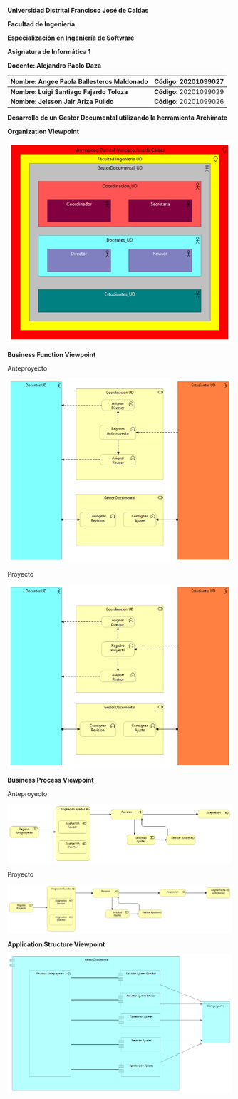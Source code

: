 **Universidad Distrital Francisco José de Caldas**

**Facultad de Ingeniería**

**Especialización en Ingeniería de Software**

**Asignatura de Informática 1**

**Docente: Alejandro Paolo Daza**

| **Nombre: Angee Paola Ballesteros Maldonado** | **Código: 20201099027** |
| --- | --- |
| **Nombre: Luigi Santiago Fajardo Toloza** | **Código:** 20201099029 |
| **Nombre: Jeisson Jair Ariza Pulido** | **Código:** 20201099026 |

**Desarrollo de un Gestor Documental utilizando la herramienta Archimate**


**Organization Viewpoint**

 ![Diagrama_Clases](https://raw.githubusercontent.com/lsfajardot/gestorDocumentalArchimate/master/GestorDocumental_Organization.png)
 
 **Business Function Viewpoint**
 
 Anteproyecto
  
  ![Diagrama_Clases](https://raw.githubusercontent.com/lsfajardot/gestorDocumentalArchimate/master/Anteproyecto_BusinessFunction.png)
 
 Proyecto
 
  ![Diagrama_Clases](https://raw.githubusercontent.com/lsfajardot/gestorDocumentalArchimate/master/Proyecto_BusinessFunction.png)

 **Business Process Viewpoint**
 
 Anteproyecto
 
  ![Diagrama_Clases](https://raw.githubusercontent.com/lsfajardot/gestorDocumentalArchimate/master/Anteproyecto_BusinessProcess.png)
 
 Proyecto
 
  ![Diagrama_Clases](https://raw.githubusercontent.com/lsfajardot/gestorDocumentalArchimate/master/Proyecto_BusinessProcess.png)

   **Application Structure Viewpoint**

  ![Diagrama_Clases](https://raw.githubusercontent.com/lsfajardot/gestorDocumentalArchimate/master/ApplicationStructureViewpoint.png)

 
